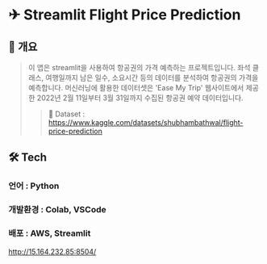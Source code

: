 ✈ Streamlit Flight Price Prediction 
========

📌 개요
----
> 이 앱은 streamlit을 사용하여 항공권의 가격 예측하는 프로젝트입니다. 좌석 클래스, 여행일까지 남은 일수, 소요시간 등의 데이터를 분석하여 항공권의 가격을 예측합니다. 머신러닝에 활용한 데이터셋은 'Ease My Trip' 웹사이트에서 제공한 2022년 2월 11일부터 3월 31일까지 수집된 항공권 예약 데이터입니다. 
>   > 📃 Dataset : https://www.kaggle.com/datasets/shubhambathwal/flight-price-prediction


<!--

✔ 항공권 예측
----
* 사용자가 이용할 항공권을 선택
* 출발지와 목적지 간의 경유지 수를 입력
* 좌석 클래스 (Economy, Business)를 선택
* 여행일을 선택하여 예약일로부터 남은 일수 구하기
* 출발 도시와 도착 도시를 선택
* 출발 시간을 선택하면 도착 시간은 자동으로 설정
* 예측 시작하기 버튼을 눌러 항공권 예측 시작
* 
### 예측할 때 활용하는 데이터
### 1. 출발지와 목적지 간의 경유지  수
### 2. 좌석 클래스 (Economy, Business)
### 3. 예약일로부터 여행일까지 남은 일수
### 4. 소요 시간
-->

🛠 Tech
----
### 언어 : Python
### 개발환경 : Colab, VSCode
### 배포 : AWS, Streamlit

http://15.164.232.85:8504/
